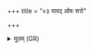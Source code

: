 +++
title = "०३ यावद् ओषः शरो"

+++
<details><summary>मूलम् (GR)</summary>

यावद् ओषः शरो अस्त्वो  
जनेभ्यः कृणवद् भयम् ।  
तावद् ओषस् त्वं तेजन  
त्यजनं भवताद् इह ॥
</details>
